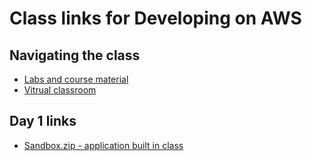 # Class links for Developing on AWS
## Navigating the class
- [Labs and course material](https://us-east-1.student.classrooms.aws.training/class/3n585N1dVNEFi1qcoGzT8e)
- [Vitrual classroom](https://netcomlearning.webex.com/)

## Day 1 links
- [Sandbox.zip - application built in class](sandbox.zip)